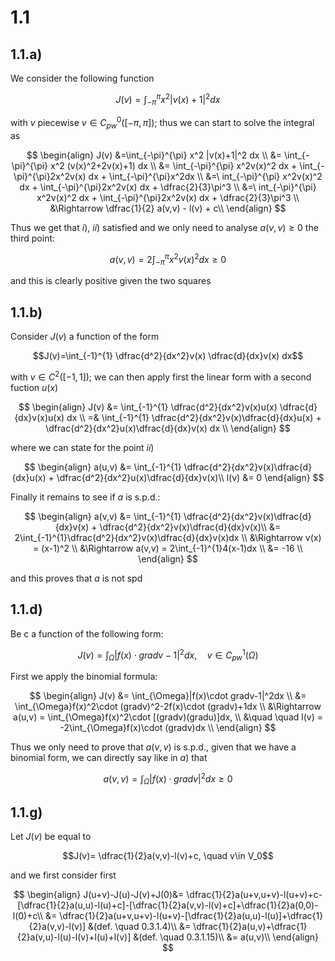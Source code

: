 # 1.1
## 1.1.a)
We consider the following function

$$J(v)=\int_{-\pi}^{\pi} x^2 |v(x)+1|^2 dx$$

with $v$ piecewise $v \in C_{pw}^{0}([-\pi,\pi])$; thus we can start to solve the integral as

$$ \begin{align}
J(v) &=\int_{-\pi}^{\pi} x^2 |v(x)+1|^2 dx \\
&= \int_{-\pi}^{\pi} x^2 (v(x)^2+2v(x)+1) dx \\
&= \int_{-\pi}^{\pi} x^2v(x)^2 dx + \int_{-\pi}^{\pi}2x^2v(x) dx + \int_{-\pi}^{\pi}x^2dx \\
&=\ int_{-\pi}^{\pi} x^2v(x)^2 dx + \int_{-\pi}^{\pi}2x^2v(x) dx + \dfrac{2}{3}\pi^3 \\
&=\ int_{-\pi}^{\pi} x^2v(x)^2 dx + \int_{-\pi}^{\pi}2x^2v(x) dx + \dfrac{2}{3}\pi^3 \\
&\Rightarrow \dfrac{1}{2} a(v,v) - l(v) + c\\
\end{align}
$$

Thus we get that $i)$, $ii)$ satisfied and we only need to analyse $a(v,v) ≥ 0$ the third point:

$$
a(v,v) = 2\int_{-\pi}^{\pi} x^2v(x)^2 dx ≥ 0
$$

and this is clearly positive given the two squares


## 1.1.b)
Consider $J(v)$ a function of the form

$$J(v)=\int_{-1}^{1} \dfrac{d^2}{dx^2}v(x) \dfrac{d}{dx}v(x) dx$$

with $v \in C^2([-1,1])$; we can then apply first the linear form with a second fuction $u(x)$

$$ \begin{align}
J(v) &= \int_{-1}^{1} \dfrac{d^2}{dx^2}v(x)u(x) \dfrac{d}{dx}v(x)u(x) dx \\
=& \int_{-1}^{1} \dfrac{d^2}{dx^2}v(x)\dfrac{d}{dx}u(x) + \dfrac{d^2}{dx^2}u(x)\dfrac{d}{dx}v(x) dx \\
\end{align}
$$

where we can state for the point $ii)$

$$ \begin{align}
a(u,v) &= \int_{-1}^{1} \dfrac{d^2}{dx^2}v(x)\dfrac{d}{dx}u(x) + \dfrac{d^2}{dx^2}u(x)\dfrac{d}{dx}v(x)\\
l(v) &= 0
\end{align}
$$

Finally it remains to see if $a$ is s.p.d.:

$$ \begin{align}
a(v,v) &= \int_{-1}^{1} \dfrac{d^2}{dx^2}v(x)\dfrac{d}{dx}v(x) + \dfrac{d^2}{dx^2}v(x)\dfrac{d}{dx}v(x)\\
&= 2\int_{-1}^{1}\dfrac{d^2}{dx^2}v(x)\dfrac{d}{dx}v(x)dx \\
&\Rightarrow v(x) = (x-1)^2 \\
&\Rightarrow  a(v,v) = 2\int_{-1}^{1}4(x-1)dx \\
&= -16 \\
\end{align} 
$$

and this proves that $a$ is not spd

## 1.1.d)
Be c a function of the following form:

$$J(v) = \int_{\Omega}|f(x)\cdot gradv-1|^2dx, \quad v\in C_{pw}^1(\Omega)$$

First we apply the binomial formula:

$$ \begin{align}
J(v) &= \int_{\Omega}|f(x)\cdot gradv-1|^2dx \\
&= \int_{\Omega}f(x)^2\cdot (gradv)^2-2f(x)\cdot (gradv)+1dx \\
&\Rightarrow a(u,v) = \int_{\Omega}f(x)^2\cdot [(gradv)(gradu)]dx, \\
&\quad \quad l(v) = -2\int_{\Omega}f(x)\cdot (gradv)dx \\
\end{align}
$$

Thus we only need to prove that $a(v,v)$ is s.p.d., given that we have a binomial form, we can directly say like in $a)$ that 

$$a(v,v) = \int_{\Omega}|f(x)\cdot gradv|^2dx ≥ 0$$

## 1.1.g)
Let $J(v)$ be equal to

$$J(v)= \dfrac{1}{2}a(v,v)-l(v)+c, \quad v\in V_0$$

and we first consider first

$$ \begin{align}
J(u+v)-J(u)-J(v)+J(0)&= \dfrac{1}{2}a(u+v,u+v)-l(u+v)+c-[\dfrac{1}{2}a(u,u)-l(u)+c]-[\dfrac{1}{2}a(v,v)-l(v)+c]+\dfrac{1}{2}a(0,0)-l(0)+c\\
&= \dfrac{1}{2}a(u+v,u+v)-l(u+v)-[\dfrac{1}{2}a(u,u)-l(u)]+\dfrac{1}{2}a(v,v)-l(v)] &(def. \quad 0.3.1.4)\\ 
&= \dfrac{1}{2}a(u,v)+\dfrac{1}{2}a(v,u)-l(u)-l(v)+l(u)+l(v)] &(def. \quad 0.3.1.15)\\ 
&= a(u,v)\\
\end{align}
$$